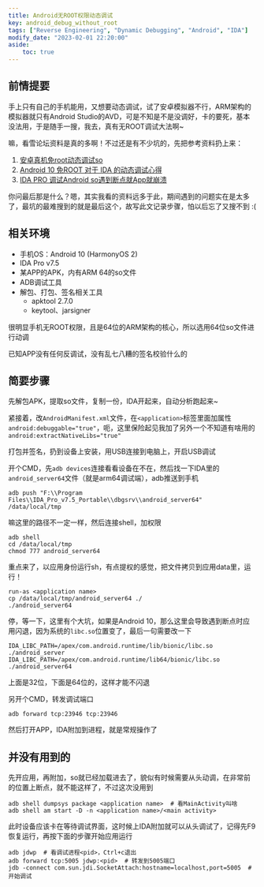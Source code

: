 ```yaml
---
title: Android无ROOT权限动态调试
key: android_debug_without_root
tags: ["Reverse Engineering", "Dynamic Debugging", "Android", "IDA"]
modify_date: "2023-02-01 22:20:00"
aside:
    toc: true
---
```


## 前情提要

手上只有自己的手机能用，又想要动态调试，试了安卓模拟器不行，ARM架构的模拟器就只有Android Studio的AVD，可是不知是不是没调好，卡的要死，基本没法用，于是随手一搜，我去，真有无ROOT调试大法啊~

嘛，看雪论坛资料是真的多啊！不过还是有不少坑的，先把参考资料扔上来：

1. [安卓真机免root动态调试so](https://bbs.kanxue.com/thread-262524.htm)
2. [Android 10 免ROOT 对于 IDA 的动态调试心得](https://bbs.kanxue.com/thread-271165-1.htm)
3. [IDA PRO 调试Android so遇到断点就App就崩溃](https://bbs.kanxue.com/thread-265482.htm)

你问最后那是什么？嗯，其实我看的资料远多于此，期间遇到的问题实在是太多了，最坑的最难搜到的就是最后这个，故写此文记录步骤，怕以后忘了又搜不到 :(

<!--more-->

## 相关环境

- 手机OS：Android 10 (HarmonyOS 2)
- IDA Pro v7.5
- 某APP的APK，内有ARM 64的so文件
- ADB调试工具
- 解包、打包、签名相关工具
  - apktool 2.7.0
  - keytool、jarsigner

很明显手机无ROOT权限，且是64位的ARM架构的核心，所以选用64位so文件进行动调

已知APP没有任何反调试，没有乱七八糟的签名校验什么的

## 简要步骤

先解包APK，提取so文件，复制一份，IDA开起来，自动分析跑起来~

紧接着，改`AndroidManifest.xml`文件，在`<application>`标签里面加属性`android:debuggable="true"`，呃，这里保险起见我加了另外一个不知道有啥用的`android:extractNativeLibs="true"`

打包并签名，扔到设备上安装，用USB连接到电脑上，开启USB调试

开个CMD，先`adb devices`连接看看设备在不在，然后找一下IDA里的`android_server64`文件（就是arm64调试端），adb推送到手机

```shell
adb push "F:\\Program Files\\IDA_Pro_v7.5_Portable\\dbgsrv\\android_server64" /data/local/tmp
```

嘛这里的路径不一定一样，然后连接shell，加权限

```shell
adb shell
cd /data/local/tmp
chmod 777 android_server64
```

重点来了，以应用身份运行sh，有点提权的感觉，把文件拷贝到应用data里，运行！

```shell
run-as <application name>
cp /data/local/tmp/android_server64 ./
./android_server64
```

停，等一下，这里有个大坑，如果是Android 10，那么这里会导致遇到断点时应用闪退，因为系统的`libc.so`位置变了，最后一句需要改一下

```shell
IDA_LIBC_PATH=/apex/com.android.runtime/lib/bionic/libc.so ./android_server
IDA_LIBC_PATH=/apex/com.android.runtime/lib64/bionic/libc.so ./android_server64
```

上面是32位，下面是64位的，这样才能不闪退

另开个CMD，转发调试端口

```shell
adb forward tcp:23946 tcp:23946
```

然后打开APP，IDA附加到进程，就是常规操作了

## 并没有用到的

先开应用，再附加，so就已经加载进去了，貌似有时候需要从头动调，在非常前的位置上断点，就不能这样了，不过这次没用到

```shell
adb shell dumpsys package <application name>  # 看MainActivity叫啥
adb shell am start -D -n <application name>/<main activity>
```

此时设备应该卡在等待调试界面，这时候上IDA附加就可以从头调试了，记得先F9恢复运行，再按下面的步骤开始应用运行

```shell
adb jdwp  # 看调试进程<pid>，Ctrl+c退出
adb forward tcp:5005 jdwp:<pid>  # 转发到5005端口
jdb -connect com.sun.jdi.SocketAttach:hostname=localhost,port=5005  # 开始调试 
```
